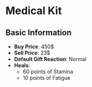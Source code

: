 # Medical Kit

## Basic Information

- **Buy Price**: 450$
- **Sell Price**: 23$
- **Default Gift Reaction**: Normal
- **Heals**:
  - 60 points of Stamina
  - 10 points of Fatigue